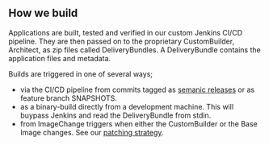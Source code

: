 ## How we build

Applications are built, tested and verified in our custom Jenkins CI/CD pipeline. They are then passed on to the proprietary CustomBuilder, Architect, as zip files called DeliveryBundles. A DeliveryBundle contains the application files and metadata.

Builds are triggered in one of several ways;

* via the CI/CD pipeline from commits tagged as [semanic releases](/documentation/openshift/#deployment-and-patching-strategy) or as feature branch SNAPSHOTS.
* as a binary-build directly from a development machine. This will buypass Jenkins and read the DeliveryBundle from stdin.
* from ImageChange triggers when either the CustomBuilder or the Base Image changes. See our [patching strategy](/documentation/openshift/#deployment-and-patching-strategy).

